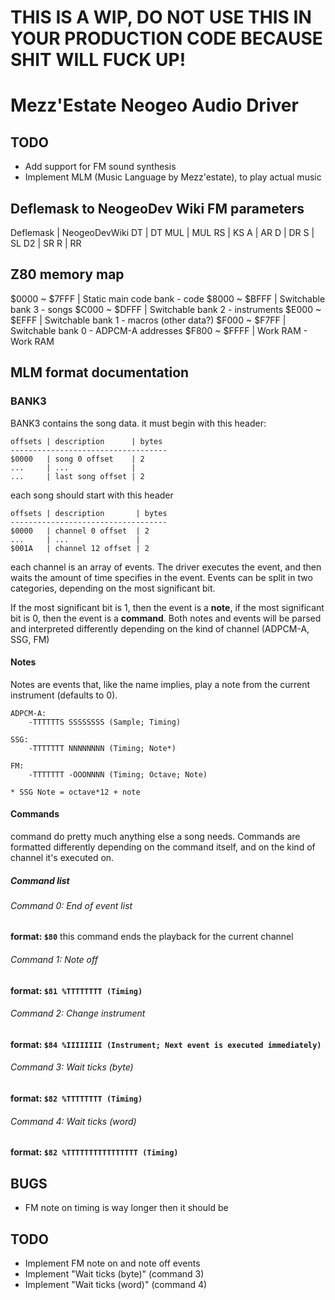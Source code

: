 # THIS IS A WIP, DO NOT USE THIS IN YOUR PRODUCTION CODE BECAUSE SHIT WILL FUCK UP!

# Mezz'Estate Neogeo Audio Driver

## TODO
* Add support for FM sound synthesis
* Implement MLM (Music Language by Mezz'estate), to play actual music

## Deflemask to NeogeoDev Wiki FM parameters
Deflemask | NeogeoDevWiki
DT        | DT
MUL       | MUL
RS        | KS
A         | AR
D         | DR
S         | SL
D2        | SR
R         | RR

## Z80 memory map
$0000 ~ $7FFF | Static main code bank - code
$8000 ~ $BFFF | Switchable bank 3     - songs
$C000 ~ $DFFF | Switchable bank 2     - instruments
$E000 ~ $EFFF | Switchable bank 1     - macros (other data?)
$F000 ~ $F7FF | Switchable bank 0     - ADPCM-A addresses
$F800 ~ $FFFF | Work RAM              - Work RAM

## MLM format documentation

### BANK3
BANK3 contains the song data. it must begin with this header:
```
offsets | description      | bytes
----------------------------------- 
$0000   | song 0 offset    | 2
...     | ...              | 
...     | last song offset | 2
```

each song should start with this header

```
offsets | description       | bytes
----------------------------------- 
$0000   | channel 0 offset  | 2
...     | ...               |
$001A   | channel 12 offset | 2
```

each channel is an array of events. The driver executes the event, and then waits the amount of time specifies in the event.
Events can be split in two categories, depending on the most significant bit. 

If the most significant bit is 1, then the event is a **note**, if the most significant bit is 0, then the event is a **command**. Both notes and events will be parsed and interpreted differently depending on the kind of channel (ADPCM-A, SSG, FM)

#### Notes
Notes are events that, like the name implies, play a note from the current instrument (defaults to 0).

```
ADPCM-A:
	-TTTTTTS SSSSSSSS (Sample; Timing)

SSG:
	-TTTTTTT NNNNNNNN (Timing; Note*)

FM:
	-TTTTTTT -OOONNNN (Timing; Octave; Note)

* SSG Note = octave*12 + note
```

#### Commands
command do pretty much anything else a song needs. Commands are formatted differently depending on the command itself, and on the kind of channel it's executed on.

##### Command list

###### Command 0: End of event list
**format: `$80`**
this command ends the playback for the current channel

###### Command 1: Note off
**format: `$81 %TTTTTTTT (Timing)`**

###### Command 2: Change instrument
**format: `$84 %IIIIIIII (Instrument; Next event is executed immediately)`**

###### Command 3: Wait ticks (byte)
**format: `$82 %TTTTTTTT (Timing)`**

###### Command 4: Wait ticks (word)
**format: `$82 %TTTTTTTTTTTTTTTT (Timing)`**

## BUGS
* FM note on timing is way longer then it should be

## TODO
* Implement FM note on and note off events
* Implement "Wait ticks (byte)" (command 3)
* Implement "Wait ticks (word)" (command 4)
